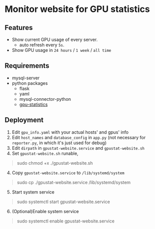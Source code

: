 # Monitor website for GPU statistics

## Features
- Show current GPU usage of every server.
    - auto refresh every `5s`.
- Show GPU usage in `24 hours` / `1 week` / `all time`

## Requirements
- mysql-server
- python packages
    - flask
    - yaml
    - mysql-connector-python
    - [gpu-statistics][gpu-statistics-link]

## Deployment
1. Edit `gpu_info.yaml` with your actual hosts' and gpus' info
1. Edit `host_names` and `database_config` in `app.py` (not necessary for `reporter.py`, in which it's just used for debug)
2. Edit `dirpath` in `gpustat-website.service` and `gpustat-website.sh`
3. Set `gpustat-website.sh` runable,
> sudo chmod +x ./gpustat-website.sh
4. Copy `gpustat-website.service` to `/lib/systemd/system`
> sudo cp  ./gpustat-website.service /lib/systemd/system
5. Start system service
> sudo systemctl start gpustat-website.service
6. (Optional)Enable system service
> sudo systemctl enable gpustat-website.service

[gpu-statistics-link]: https://github.com/Egolas/gpu-statistics
